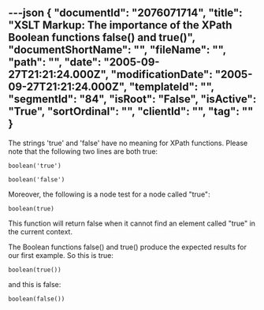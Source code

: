 ---json
{
  "documentId": "2076071714",
  "title": "XSLT Markup: The importance of the XPath Boolean functions false() and true()",
  "documentShortName": "",
  "fileName": "",
  "path": "",
  "date": "2005-09-27T21:21:24.000Z",
  "modificationDate": "2005-09-27T21:21:24.000Z",
  "templateId": "",
  "segmentId": "84",
  "isRoot": "False",
  "isActive": "True",
  "sortOrdinal": "",
  "clientId": "",
  "tag": ""
}
---

The strings 'true' and 'false' have no meaning for XPath functions. Please note that the following two lines are both true:

    boolean('true')

    boolean('false')

Moreover, the following is a node test for a node called &quot;true&quot;:

    boolean(true)

This function will return false when it cannot find an element called &quot;true&quot; in the current context.

The Boolean functions false() and true() produce the expected results for our first example. So this is true:

    boolean(true())

and this is false:

    boolean(false())
